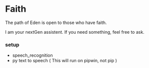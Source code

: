 # Faith
The path of Eden is open to those who have faith.

I am your nextGen assistent. If you need something, feel free to ask.



### setup

* speech_recognition 
* py text to speech ( This will run on pipwin, not pip ) 

